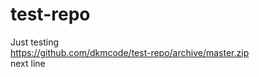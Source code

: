 # test-repo
Just testing <br>
https://github.com/dkmcode/test-repo/archive/master.zip <br>
next line
